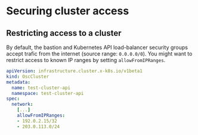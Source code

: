 # Securing cluster access

## Restricting access to a cluster

By default, the bastion and Kubernetes API load-balancer security groups accept trafic from the internet (source range: `0.0.0.0/0`). You might want to restrict access to known IP ranges by setting `allowFromIPRanges`.

```yaml
apiVersion: infrastructure.cluster.x-k8s.io/v1beta1
kind: OscCluster
metadata:
  name: test-cluster-api
  namespace: test-cluster-api
spec:
  network:
    [...]
    allowFromIPRanges:
    - 192.0.2.15/32
    - 203.0.113.0/24
```
